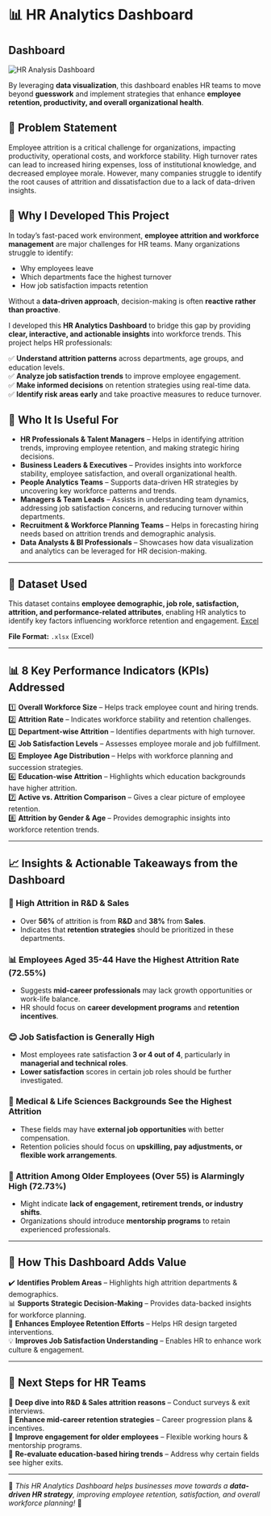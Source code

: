 # 📊 HR Analytics Dashboard  

## Dashboard  
![HR Analysis Dashboard](https://github.com/user-attachments/assets/f94b7831-52e8-443b-8b83-6f9ae3f00ef6)


By leveraging **data visualization**, this dashboard enables HR teams to move beyond **guesswork** and implement strategies that enhance **employee retention, productivity, and overall organizational health**.  

## 📌 Problem Statement  
Employee attrition is a critical challenge for organizations, impacting productivity, operational costs, and workforce stability. High turnover rates can lead to increased hiring expenses, loss of institutional knowledge, and decreased employee morale. However, many companies struggle to identify the root causes of attrition and dissatisfaction due to a lack of data-driven insights.  

## 📌 Why I Developed This Project  
In today’s fast-paced work environment, **employee attrition and workforce management** are major challenges for HR teams. Many organizations struggle to identify:  
- Why employees leave  
- Which departments face the highest turnover  
- How job satisfaction impacts retention  

Without a **data-driven approach**, decision-making is often **reactive rather than proactive**.  

I developed this **HR Analytics Dashboard** to bridge this gap by providing **clear, interactive, and actionable insights** into workforce trends. This project helps HR professionals:  

✅ **Understand attrition patterns** across departments, age groups, and education levels.  
✅ **Analyze job satisfaction trends** to improve employee engagement.  
✅ **Make informed decisions** on retention strategies using real-time data.  
✅ **Identify risk areas early** and take proactive measures to reduce turnover.  



## 👥 Who It Is Useful For  
- **HR Professionals & Talent Managers** – Helps in identifying attrition trends, improving employee retention, and making strategic hiring decisions.  
- **Business Leaders & Executives** – Provides insights into workforce stability, employee satisfaction, and overall organizational health.  
- **People Analytics Teams** – Supports data-driven HR strategies by uncovering key workforce patterns and trends.  
- **Managers & Team Leads** – Assists in understanding team dynamics, addressing job satisfaction concerns, and reducing turnover within departments.  
- **Recruitment & Workforce Planning Teams** – Helps in forecasting hiring needs based on attrition trends and demographic analysis.  
- **Data Analysts & BI Professionals** – Showcases how data visualization and analytics can be leveraged for HR decision-making.  

---

## 📂 Dataset Used  
This dataset contains **employee demographic, job role, satisfaction, attrition, and performance-related attributes**, enabling HR analytics to identify key factors influencing workforce retention and engagement.  <a href="https://github.com/PrachiKhatri22/HR-Analytics-PowerBI-Project/blob/main/HR%20Data.xlsx">Excel</a> <br>

**File Format:** `.xlsx` (Excel)  

---

## 📊 8 Key Performance Indicators (KPIs) Addressed  
1️⃣ **Overall Workforce Size** – Helps track employee count and hiring trends.  
2️⃣ **Attrition Rate** – Indicates workforce stability and retention challenges.  
3️⃣ **Department-wise Attrition** – Identifies departments with high turnover.  
4️⃣ **Job Satisfaction Levels** – Assesses employee morale and job fulfillment.  
5️⃣ **Employee Age Distribution** – Helps with workforce planning and succession strategies.  
6️⃣ **Education-wise Attrition** – Highlights which education backgrounds have higher attrition.  
7️⃣ **Active vs. Attrition Comparison** – Gives a clear picture of employee retention.  
8️⃣ **Attrition by Gender & Age** – Provides demographic insights into workforce retention trends.  

---

## 📈 Insights & Actionable Takeaways from the Dashboard  

### 🚀 High Attrition in R&D & Sales  
- Over **56%** of attrition is from **R&D** and **38%** from **Sales**.  
- Indicates that **retention strategies** should be prioritized in these departments.  

### 📊 Employees Aged 35-44 Have the Highest Attrition Rate (**72.55%**)  
- Suggests **mid-career professionals** may lack growth opportunities or work-life balance.  
- HR should focus on **career development programs** and **retention incentives**.  

### 😊 Job Satisfaction is Generally High  
- Most employees rate satisfaction **3 or 4 out of 4**, particularly in **managerial and technical roles**.  
- **Lower satisfaction** scores in certain job roles should be further investigated.  

### 🏥 Medical & Life Sciences Backgrounds See the Highest Attrition  
- These fields may have **external job opportunities** with better compensation.  
- Retention policies should focus on **upskilling, pay adjustments, or flexible work arrangements**.  

### 👴 Attrition Among Older Employees (Over 55) is Alarmingly High (**72.73%**)  
- Might indicate **lack of engagement, retirement trends, or industry shifts**.  
- Organizations should introduce **mentorship programs** to retain experienced professionals.  

---

## 🌟 How This Dashboard Adds Value  
✔️ **Identifies Problem Areas** – Highlights high attrition departments & demographics.  
📊 **Supports Strategic Decision-Making** – Provides data-backed insights for workforce planning.  
🎯 **Enhances Employee Retention Efforts** – Helps HR design targeted interventions.  
💡 **Improves Job Satisfaction Understanding** – Enables HR to enhance work culture & engagement.  

---

## 🔗 Next Steps for HR Teams  
📌 **Deep dive into R&D & Sales attrition reasons** – Conduct surveys & exit interviews.  
📌 **Enhance mid-career retention strategies** – Career progression plans & incentives.  
📌 **Improve engagement for older employees** – Flexible working hours & mentorship programs.  
📌 **Re-evaluate education-based hiring trends** – Address why certain fields see higher exits.  

---

🔹 *This HR Analytics Dashboard helps businesses move towards a **data-driven HR strategy**, improving employee retention, satisfaction, and overall workforce planning!* 🚀  
